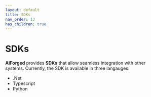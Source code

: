 ```yaml
---
layout: default
title: SDKs
nav_order: 13
has_children: true
---
```


# SDKs

**AiForged** provides **SDKs** that allow seamless integration with other systems. Currently, the SDK is available in three langauges:
* .Net
* Typescript
* Python
